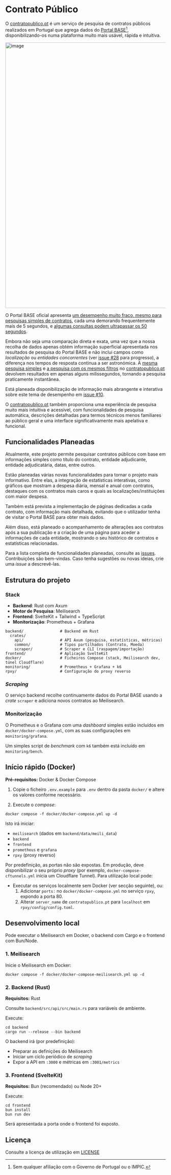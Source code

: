# Contrato Público

O [contratopublico.pt](https://contratopublico.pt/) é um serviço de pesquisa de contratos públicos
realizados em Portugal que agrega dados do
[Portal BASE](https://www.base.gov.pt/base4)[^1], disponibilizando-os numa plataforma muito mais usável, rápida e intuitiva.

<img width="1334" height="834" alt="image" src="https://github.com/user-attachments/assets/90aac3d9-8959-474f-ae45-940be8ac5b53" />

[^1]: Sem qualquer afiliação com o Governo de Portugal ou o IMPIC.

O Portal BASE oficial apresenta [um desempenho muito fraco, mesmo para pesquisas simples de contratos](https://www.base.gov.pt/Base4/pt/pesquisa/?type=contratos&texto=Porto&tipo=0&tipocontrato=0&cpv=&aqinfo=&adjudicante=&adjudicataria=&sel_price=price_c1&desdeprecocontrato=&ateprecocontrato=&desdeprecoefectivo=&ateprecoefectivo=&desdeprazoexecucao=&ateprazoexecucao=&sel_date=date_c1&desdedatacontrato=&atedatacontrato=&desdedatapublicacao=&atedatapublicacao=&desdedatafecho=&atedatafecho=&pais=0&distrito=0&concelho=0), cada uma demorando frequentemente mais de 5 segundos, e [algumas consultas podem ultrapassar os 50 segundos](https://www.base.gov.pt/Base4/pt/pesquisa/?type=contratos&texto=&tipo=0&tipocontrato=0&cpv=&aqinfo=&adjudicante=Municipio+de+Santo+Tirso&adjudicataria=&sel_price=price_c1&desdeprecocontrato=&ateprecocontrato=&desdeprecoefectivo=&ateprecoefectivo=&desdeprazoexecucao=&ateprazoexecucao=&sel_date=date_c1&desdedatacontrato=&atedatacontrato=&desdedatapublicacao=&atedatapublicacao=&desdedatafecho=&atedatafecho=&pais=0&distrito=0&concelho=0).

Embora não seja uma comparação direta e exata, uma vez que a nossa recolha de dados apenas obtém informação superficial apresentada nos resultados de pesquisa do Portal BASE e não inclui campos como _localização_ ou _entidades concorrentes_ (ver [issue #28](https://github.com/chicoferreira/contratopublico/issues/28) para progresso), a diferença nos tempos de resposta continua a ser astronómica. A [mesma pesquisa simples](https://contratopublico.pt/?query=Porto) e [a pesquisa com os mesmos filtros](https://contratopublico.pt/?contracting=Municipio+do+Porto) no [contratopublico.pt](https://contratopublico.pt) devolvem resultados em apenas alguns milissegundos, tornando a pesquisa praticamente instantânea.

Está planeada disponibilização de informação mais abrangente e interativa sobre este tema de desempenho em [issue #10](https://github.com/chicoferreira/contratopublico/issues/10).

O [contratopublico.pt](https://contratopublico.pt) também proporciona uma experiência de pesquisa muito mais intuitiva e acessível, com funcionalidades de pesquisa automática, descrições detalhadas para termos técnicos menos familiares ao público geral e uma interface significativamente mais apelativa e funcional.

## Funcionalidades Planeadas

Atualmente, este projeto permite pesquisar contratos públicos com base em informações simples como título do contrato, entidade adjudicante, entidade adjudicatária, datas, entre outros.

Estão planeadas várias novas funcionalidades para tornar o projeto mais informativo. Entre elas, a integração de estatísticas interativas, como gráficos que mostram a despesa diária, mensal e anual com contratos, destaques com os contratos mais caros e quais as localizações/instituições com maior despesa.

Também está prevista a implementação de páginas dedicadas a cada contrato, com informação mais detalhada, evitando que o utilizador tenha de visitar o Portal BASE para obter mais dados.

Além disso, está planeado o acompanhamento de alterações aos contratos após a sua publicação e a criação de uma página para aceder a informações de cada entidade, mostrando o seu histórico de contratos e estatísticas relacionadas.

Para a lista completa de funcionalidades planeadas, consulte as [issues](https://github.com/chicoferreira/contratopublico/issues/). Contribuições são bem-vindas. Caso tenha sugestões ou novas ideias, crie uma _issue_ a descrevê-las.

## Estrutura do projeto

### Stack

- **Backend**: Rust com Axum
- **Motor de Pesquisa**: Meilisearch
- **Frontend**: SvelteKit + Tailwind + TypeScript
- **Monitorização**: Prometheus + Grafana

```
backend/                # Backend em Rust
  crates/
    api/                # API Axum (pesquisa, estatísticas, métricas)
    common/             # Tipos partilhados (Contrato, Moeda)
    scraper/            # Scraper e CLI (raspagem/importação)
frontend/               # Aplicação SvelteKit
docker/                 # Ficheiros Compose (stack, Meilisearch dev, túnel Cloudflare)
monitoring/             # Prometheus + Grafana + k6
rpxy/                   # Configuração do proxy reverso
```

### _Scraping_

O serviço backend recolhe continuamente dados do Portal BASE usando a _crate_ `scraper` e adiciona novos contratos ao Meilisearch.

### Monitorização

O Prometheus e o Grafana com uma _dashboard_ simples estão incluídos em `docker/docker-compose.yml`, com as suas configurações em `monitoring/grafana`.

Um simples script de _benchmark_ com `k6` também está incluído em `monitoring/bench`.

## Início rápido (Docker)

**Pré-requisitos:** Docker & Docker Compose

1. Copie o ficheiro `.env.example` para `.env` dentro da pasta `docker/` e altere os valores conforme necessário.

2. Execute o _compose_:

```
docker compose -f docker/docker-compose.yml up -d
```

Isto irá iniciar:

- `meilisearch` (dados em `backend/data/meili_data`)
- `backend`
- `frontend`
- `prometheus` e `grafana`
- `rpxy` (proxy reverso)

Por predefinição, as portas não são expostas. Em produção, deve disponibilizar o seu próprio _proxy_ (por exemplo, `docker-compose-cftunnels.yml` inicia um Cloudflare Tunnel). Para utilização local pode:

- Executar os serviços localmente sem Docker (ver secção seguinte), ou:
  1. Adicionar `ports:` no `docker/docker-compose.yml` no serviço `rpxy`, expondo a porta 80.
  2. Alterar `server_name` de `contratopublico.pt` para `localhost` em `rpxy/config/config.toml`.

## Desenvolvimento local

Pode executar o Meilisearch em Docker, o backend com Cargo e o frontend com Bun/Node.

### 1. Meilisearch

Inicie o Meilisearch em Docker:

```
docker compose -f docker/docker-compose-meilisearch.yml up -d
```

### 2. Backend (Rust)

**Requisitos:** Rust

Consulte `backend/src/api/src/main.rs` para variáveis de ambiente.

Execute:

```
cd backend
cargo run --release --bin backend
```

O backend irá (por predefinição):

- Preparar as definições do Meilisearch
- Iniciar um ciclo periódico de _scraping_
- Expor a API em `:3000` e métricas em `:3001/metrics`

### 3. Frontend (SvelteKit)

**Requisitos:** Bun (recomendado) ou Node 20+

Execute:

```
cd frontend
bun install
bun run dev
```

Será apresentada a porta onde o frontend foi exposto.

## Licença

Consulte a licença de utilização em [LICENSE](https://github.com/chicoferreira/contratopublico/blob/main/LICENSE)
